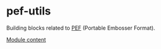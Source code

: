 pef-utils
=========

Building blocks related to [PEF][] (Portable Embosser Format).

[Module content](src/main)


[PEF]: http://braillespecs.github.io/pef/
